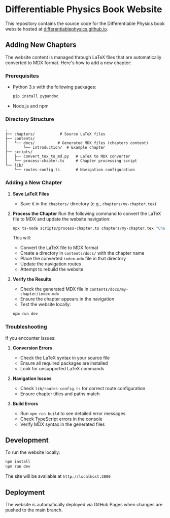 # Differentiable Physics Book Website

This repository contains the source code for the Differentiable Physics book website hosted at [differentiablephysics.github.io](https://differentiablephysics.github.io/).

## Adding New Chapters

The website content is managed through LaTeX files that are automatically converted to MDX format. Here's how to add a new chapter:

### Prerequisites

- Python 3.x with the following packages:
  ```bash
  pip install pypandoc
  ```
- Node.js and npm

### Directory Structure

```
.
├── chapters/           # Source LaTeX files
├── contents/
│   └── docs/          # Generated MDX files (chapters content)
│       └── introduction/  # Example chapter
├── scripts/
│   ├── convert_tex_to_md.py   # LaTeX to MDX converter
│   └── process-chapter.ts     # Chapter processing script
└── lib/
    └── routes-config.ts       # Navigation configuration
```

### Adding a New Chapter

1. **Save LaTeX Files**
   - Save it in the `chapters/` directory (e.g., `chapters/my-chapter.tex`)

2. **Process the Chapter**
   Run the following command to convert the LaTeX file to MDX and update the website navigation:
   ```bash
   npx ts-node scripts/process-chapter.ts chapters/my-chapter.tex "Chapter Title"
   ```
   This will:
   - Convert the LaTeX file to MDX format
   - Create a directory in `contents/docs/` with the chapter name
   - Place the converted `index.mdx` file in that directory
   - Update the navigation routes
   - Attempt to rebuild the website

3. **Verify the Results**
   - Check the generated MDX file in `contents/docs/my-chapter/index.mdx`
   - Ensure the chapter appears in the navigation
   - Test the website locally:
   ```bash
   npm run dev
   ```

### Troubleshooting

If you encounter issues:

1. **Conversion Errors**
   - Check the LaTeX syntax in your source file
   - Ensure all required packages are installed
   - Look for unsupported LaTeX commands

2. **Navigation Issues**
   - Check `lib/routes-config.ts` for correct route configuration
   - Ensure chapter titles and paths match

3. **Build Errors**
   - Run `npm run build` to see detailed error messages
   - Check TypeScript errors in the console
   - Verify MDX syntax in the generated files

## Development

To run the website locally:

```bash
npm install
npm run dev
```

The site will be available at `http://localhost:3000`
## Deployment

The website is automatically deployed via GitHub Pages when changes are pushed to the main branch.
